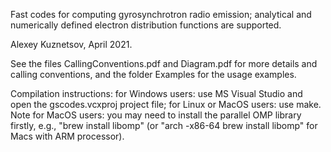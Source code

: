 Fast codes for computing gyrosynchrotron radio emission; analytical and numerically defined electron distribution functions are supported.

Alexey Kuznetsov, April 2021.

See the files CallingConventions.pdf and Diagram.pdf for more details and calling conventions, and the folder Examples for the usage examples.

Compilation instructions:
for Windows users: use MS Visual Studio and open the gscodes.vcxproj project file;
for Linux or MacOS users: use make.
Note for MacOS users: you may need to install the parallel OMP library firstly, e.g., "brew install libomp" (or "arch -x86-64 brew install libomp" for Macs with ARM processor).
